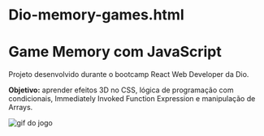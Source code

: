 # Dio-memory-games.html

# Game Memory com JavaScript

Projeto desenvolvido durante o bootcamp React Web Developer da Dio.

**Objetivo:** aprender efeitos 3D no CSS, lógica de programação com condicionais, Immediately Invoked Function Expression e manipulação de Arrays.


<img src="https://github.com/Sandra23U/Dio-memory-games.html/memory-game.gif" alt="gif do jogo">
